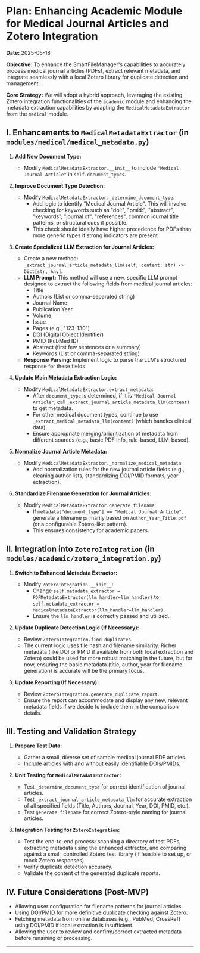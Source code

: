 # Plan: Enhancing Academic Module for Medical Journal Articles and Zotero Integration

**Date:** 2025-05-18

**Objective:** To enhance the SmartFileManager's capabilities to accurately process medical journal articles (PDFs), extract relevant metadata, and integrate seamlessly with a local Zotero library for duplicate detection and management.

**Core Strategy:** We will adopt a hybrid approach, leveraging the existing Zotero integration functionalities of the `academic` module and enhancing the metadata extraction capabilities by adapting the `MedicalMetadataExtractor` from the `medical` module.

## I. Enhancements to `MedicalMetadataExtractor` (in `modules/medical/medical_metadata.py`)

1.  **Add New Document Type:**
    *   Modify `MedicalMetadataExtractor.__init__` to include `"Medical Journal Article"` in `self.document_types`.

2.  **Improve Document Type Detection:**
    *   Modify `MedicalMetadataExtractor._determine_document_type`:
        *   Add logic to identify "Medical Journal Article". This will involve checking for keywords such as "doi:", "pmid:", "abstract", "keywords", "journal of", "references", common journal title patterns, or structural cues if possible.
        *   This check should ideally have higher precedence for PDFs than more generic types if strong indicators are present.

3.  **Create Specialized LLM Extraction for Journal Articles:**
    *   Create a new method: `_extract_journal_article_metadata_llm(self, content: str) -> Dict[str, Any]`.
    *   **LLM Prompt:** This method will use a new, specific LLM prompt designed to extract the following fields from medical journal articles:
        *   Title
        *   Authors (List or comma-separated string)
        *   Journal Name
        *   Publication Year
        *   Volume
        *   Issue
        *   Pages (e.g., "123-130")
        *   DOI (Digital Object Identifier)
        *   PMID (PubMed ID)
        *   Abstract (first few sentences or a summary)
        *   Keywords (List or comma-separated string)
    *   **Response Parsing:** Implement logic to parse the LLM's structured response for these fields.

4.  **Update Main Metadata Extraction Logic:**
    *   Modify `MedicalMetadataExtractor.extract_metadata`:
        *   After `document_type` is determined, if it is `"Medical Journal Article"`, call `_extract_journal_article_metadata_llm(content)` to get metadata.
        *   For other medical document types, continue to use `_extract_medical_metadata_llm(content)` (which handles clinical data).
        *   Ensure appropriate merging/prioritization of metadata from different sources (e.g., basic PDF info, rule-based, LLM-based).

5.  **Normalize Journal Article Metadata:**
    *   Modify `MedicalMetadataExtractor._normalize_medical_metadata`:
        *   Add normalization rules for the new journal article fields (e.g., cleaning author lists, standardizing DOI/PMID formats, year extraction).

6.  **Standardize Filename Generation for Journal Articles:**
    *   Modify `MedicalMetadataExtractor.generate_filename`:
        *   If `metadata["document_type"] == "Medical Journal Article"`, generate a filename primarily based on `Author_Year_Title.pdf` (or a configurable Zotero-like pattern).
        *   This ensures consistency for academic papers.

## II. Integration into `ZoteroIntegration` (in `modules/academic/zotero_integration.py`)

1.  **Switch to Enhanced Metadata Extractor:**
    *   Modify `ZoteroIntegration.__init__`:
        *   Change `self.metadata_extractor = PDFMetadataExtractor(llm_handler=llm_handler)` to `self.metadata_extractor = MedicalMetadataExtractor(llm_handler=llm_handler)`.
        *   Ensure the `llm_handler` is correctly passed and utilized.

2.  **Update Duplicate Detection Logic (If Necessary):**
    *   Review `ZoteroIntegration.find_duplicates`.
    *   The current logic uses file hash and filename similarity. Richer metadata (like DOI or PMID if available from both local extraction and Zotero) could be used for more robust matching in the future, but for now, ensuring the basic metadata (title, author, year for filename generation) is accurate will be the primary focus.

3.  **Update Reporting (If Necessary):**
    *   Review `ZoteroIntegration.generate_duplicate_report`.
    *   Ensure the report can accommodate and display any new, relevant metadata fields if we decide to include them in the comparison details.

## III. Testing and Validation Strategy

1.  **Prepare Test Data:**
    *   Gather a small, diverse set of sample medical journal PDF articles.
    *   Include articles with and without easily identifiable DOIs/PMIDs.

2.  **Unit Testing for `MedicalMetadataExtractor`:**
    *   Test `_determine_document_type` for correct identification of journal articles.
    *   Test `_extract_journal_article_metadata_llm` for accurate extraction of all specified fields (Title, Authors, Journal, Year, DOI, PMID, etc.).
    *   Test `generate_filename` for correct Zotero-style naming for journal articles.

3.  **Integration Testing for `ZoteroIntegration`:**
    *   Test the end-to-end process: scanning a directory of test PDFs, extracting metadata using the enhanced extractor, and comparing against a small, controlled Zotero test library (if feasible to set up, or mock Zotero responses).
    *   Verify duplicate detection accuracy.
    *   Validate the content of the generated duplicate reports.

## IV. Future Considerations (Post-MVP)

*   Allowing user configuration for filename patterns for journal articles.
*   Using DOI/PMID for more definitive duplicate checking against Zotero.
*   Fetching metadata from online databases (e.g., PubMed, CrossRef) using DOI/PMID if local extraction is insufficient.
*   Allowing the user to review and confirm/correct extracted metadata before renaming or processing.

---

